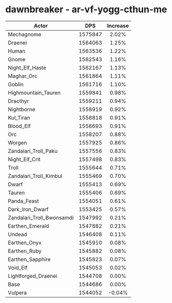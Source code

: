 # dawnbreaker - ar-vf-yogg-cthun-me
| Actor | DPS | Increase |
|---|:---:|:---:|
|Mechagnome|1575847|2.02%|
|Draenei|1564063|1.25%|
|Human|1563536|1.22%|
|Gnome|1562543|1.16%|
|Night_Elf_Haste|1562167|1.13%|
|Maghar_Orc|1561864|1.11%|
|Goblin|1561716|1.10%|
|Highmountain_Tauren|1559841|0.98%|
|Dracthyr|1559211|0.94%|
|Nightborne|1558919|0.92%|
|Kul_Tiran|1558818|0.91%|
|Blood_Elf|1558693|0.91%|
|Orc|1558207|0.88%|
|Worgen|1557925|0.86%|
|Zandalari_Troll_Paku|1557556|0.83%|
|Night_Elf_Crit|1557498|0.83%|
|Troll|1555644|0.71%|
|Zandalari_Troll_Kimbul|1555469|0.70%|
|Dwarf|1555413|0.69%|
|Tauren|1555406|0.69%|
|Panda_Feast|1554051|0.61%|
|Dark_Iron_Dwarf|1553425|0.57%|
|Zandalari_Troll_Bwonsamdi|1547992|0.21%|
|Earthen_Emerald|1547882|0.21%|
|Undead|1546408|0.11%|
|Earthen_Onyx|1545910|0.08%|
|Earthen_Ruby|1545882|0.08%|
|Earthen_Sapphire|1545823|0.07%|
|Void_Elf|1545053|0.02%|
|Lightforged_Draenei|1544708|0.00%|
|Base|1544686|0.00%|
|Vulpera|1544052|-0.04%|
